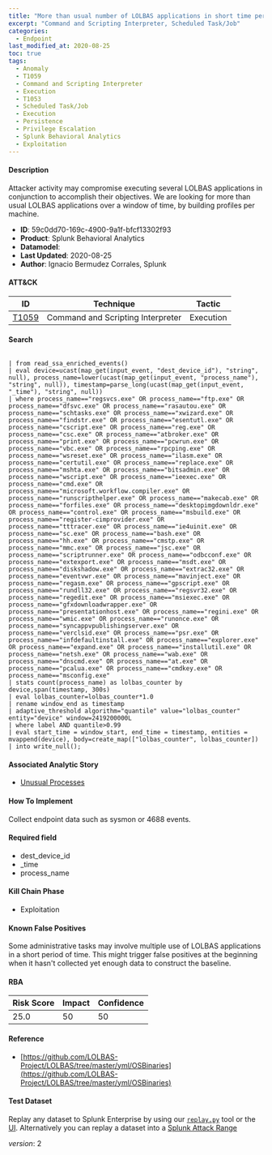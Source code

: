 ```yaml
---
title: "More than usual number of LOLBAS applications in short time period"
excerpt: "Command and Scripting Interpreter, Scheduled Task/Job"
categories:
  - Endpoint
last_modified_at: 2020-08-25
toc: true
tags:
  - Anomaly
  - T1059
  - Command and Scripting Interpreter
  - Execution
  - T1053
  - Scheduled Task/Job
  - Execution
  - Persistence
  - Privilege Escalation
  - Splunk Behavioral Analytics
  - Exploitation
---
```




#### Description

Attacker activity may compromise executing several LOLBAS applications in conjunction to accomplish their objectives. We are looking for more than usual LOLBAS applications over a window of time, by building profiles per machine.

- **ID**: 59c0dd70-169c-4900-9a1f-bfcf13302f93
- **Product**: Splunk Behavioral Analytics
- **Datamodel**: 
- **Last Updated**: 2020-08-25
- **Author**: Ignacio Bermudez Corrales, Splunk


#### ATT&CK

| ID          | Technique   | Tactic       |
| ----------- | ----------- |--------------|
| [T1059](https://attack.mitre.org/techniques/T1059/) | Command and Scripting Interpreter | Execution || [T1053](https://attack.mitre.org/techniques/T1053/) | Scheduled Task/Job | Execution, Persistence, Privilege Escalation |


#### Search

```
 
| from read_ssa_enriched_events() 
| eval device=ucast(map_get(input_event, "dest_device_id"), "string", null), process_name=lower(ucast(map_get(input_event, "process_name"), "string", null)), timestamp=parse_long(ucast(map_get(input_event, "_time"), "string", null)) 
| where process_name=="regsvcs.exe" OR process_name=="ftp.exe" OR process_name=="dfsvc.exe" OR process_name=="rasautou.exe" OR process_name=="schtasks.exe" OR process_name=="xwizard.exe" OR process_name=="findstr.exe" OR process_name=="esentutl.exe" OR process_name=="cscript.exe" OR process_name=="reg.exe" OR process_name=="csc.exe" OR process_name=="atbroker.exe" OR process_name=="print.exe" OR process_name=="pcwrun.exe" OR process_name=="vbc.exe" OR process_name=="rpcping.exe" OR process_name=="wsreset.exe" OR process_name=="ilasm.exe" OR process_name=="certutil.exe" OR process_name=="replace.exe" OR process_name=="mshta.exe" OR process_name=="bitsadmin.exe" OR process_name=="wscript.exe" OR process_name=="ieexec.exe" OR process_name=="cmd.exe" OR process_name=="microsoft.workflow.compiler.exe" OR process_name=="runscripthelper.exe" OR process_name=="makecab.exe" OR process_name=="forfiles.exe" OR process_name=="desktopimgdownldr.exe" OR process_name=="control.exe" OR process_name=="msbuild.exe" OR process_name=="register-cimprovider.exe" OR process_name=="tttracer.exe" OR process_name=="ie4uinit.exe" OR process_name=="sc.exe" OR process_name=="bash.exe" OR process_name=="hh.exe" OR process_name=="cmstp.exe" OR process_name=="mmc.exe" OR process_name=="jsc.exe" OR process_name=="scriptrunner.exe" OR process_name=="odbcconf.exe" OR process_name=="extexport.exe" OR process_name=="msdt.exe" OR process_name=="diskshadow.exe" OR process_name=="extrac32.exe" OR process_name=="eventvwr.exe" OR process_name=="mavinject.exe" OR process_name=="regasm.exe" OR process_name=="gpscript.exe" OR process_name=="rundll32.exe" OR process_name=="regsvr32.exe" OR process_name=="regedit.exe" OR process_name=="msiexec.exe" OR process_name=="gfxdownloadwrapper.exe" OR process_name=="presentationhost.exe" OR process_name=="regini.exe" OR process_name=="wmic.exe" OR process_name=="runonce.exe" OR process_name=="syncappvpublishingserver.exe" OR process_name=="verclsid.exe" OR process_name=="psr.exe" OR process_name=="infdefaultinstall.exe" OR process_name=="explorer.exe" OR process_name=="expand.exe" OR process_name=="installutil.exe" OR process_name=="netsh.exe" OR process_name=="wab.exe" OR process_name=="dnscmd.exe" OR process_name=="at.exe" OR process_name=="pcalua.exe" OR process_name=="cmdkey.exe" OR process_name=="msconfig.exe" 
| stats count(process_name) as lolbas_counter by device,span(timestamp, 300s) 
| eval lolbas_counter=lolbas_counter*1.0 
| rename window_end as timestamp 
| adaptive_threshold algorithm="quantile" value="lolbas_counter" entity="device" window=2419200000L 
| where label AND quantile>0.99 
| eval start_time = window_start, end_time = timestamp, entities = mvappend(device), body=create_map(["lolbas_counter", lolbas_counter]) 
| into write_null();
```

#### Associated Analytic Story
* [Unusual Processes](/stories/unusual_processes)


#### How To Implement
Collect endpoint data such as sysmon or 4688 events.

#### Required field
* dest_device_id
* _time
* process_name


#### Kill Chain Phase
* Exploitation


#### Known False Positives
Some administrative tasks may involve multiple use of LOLBAS applications in a short period of time. This might trigger false positives at the beginning when it hasn&#39;t collected yet enough data to construct the baseline.




#### RBA

| Risk Score  | Impact      | Confidence   |
| ----------- | ----------- |--------------|
| 25.0 | 50 | 50 |



#### Reference

* [https://github.com/LOLBAS-Project/LOLBAS/tree/master/yml/OSBinaries](https://github.com/LOLBAS-Project/LOLBAS/tree/master/yml/OSBinaries)



#### Test Dataset
Replay any dataset to Splunk Enterprise by using our [`replay.py`](https://github.com/splunk/attack_data#using-replaypy) tool or the [UI](https://github.com/splunk/attack_data#using-ui).
Alternatively you can replay a dataset into a [Splunk Attack Range](https://github.com/splunk/attack_range#replay-dumps-into-attack-range-splunk-server)



_version_: 2